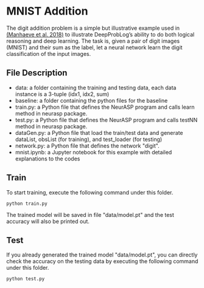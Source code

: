 # MNIST Addition
The digit addition problem is a simple but illustrative example used in [(Manhaeve et al. 2018)](https://arxiv.org/abs/1805.10872) to illustrate DeepProbLog’s ability to do both logical reasoning and deep learning. The task is, given a pair of digit images (MNIST) and their sum as the label, let a neural network learn the digit classification of the input images.

## File Description
* data: a folder containing the training and testing data, each data instance is a 3-tuple (idx1, idx2, sum)
* baseline: a folder containing the python files for the baseline
* train.py: a Python file that defines the NeurASP program and calls learn method in neurasp package.
* test.py: a Python file that defines the NeurASP program and calls testNN method in neurasp package.
* dataGen.py: a Python file that load the train/test data and generate dataList, obsList (for training), and test_loader (for testing)
* network.py: a Python file that defines the network "digit".
* mnist.ipynb: a Jupyter notebook for this example with detailed explanations to the codes

## Train
To start training, execute the following command under this folder.
```
python train.py
```
The trained model will be saved in file "data/model.pt" and the test accuracy will also be printed out. 

## Test
If you already generated the trained model "data/model.pt", you can directly check the accuracy on the testing data by executing the following command under this folder.
```
python test.py
```
